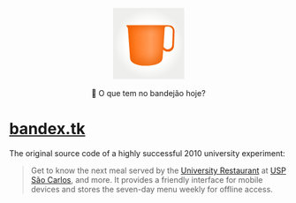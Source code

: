 <p align="center">
  <a href="https://bandex.tk/">
    <img alt="Bandex" src="apple-touch-icon.png" width="129" />
  </a>
</p>

<p align="center">🍴 O que tem no bandejão hoje?</p>

# [bandex.tk](https://bandex.tk)

The original source code of a highly successful 2010 university experiment:

> Get to know the next meal served by the [University Restaurant](http://www.puspsc.usp.br/cardapio/) at [USP São Carlos](http://www.saocarlos.usp.br), and more.
> It provides a friendly interface for mobile devices and stores the seven-day menu weekly for offline access.
